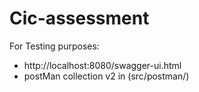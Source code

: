 # Cic-assessment



For Testing purposes:

- http://localhost:8080/swagger-ui.html
- postMan collection v2 in (src/postman/) 